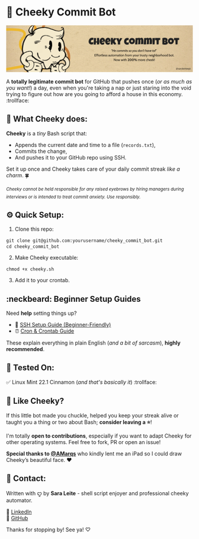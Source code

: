 # 🤖 Cheeky Commit Bot

![Banner with the text "Cheeky Commit Bot"](/images/cheeky-banner.png)

A **totally legitimate commit bot** for GitHub that pushes once (_or as much as you want!_) a day, even when you're taking a nap or just staring into the void trying to figure out how are you going to afford a house in this economy. :trollface:

## 🔧 What Cheeky does:

**Cheeky** is a _tiny_ Bash script that:

- Appends the current date and time to a file (`records.txt`),
- Commits the change,
- And pushes it to your GitHub repo using SSH.

Set it up once and Cheeky takes care of your daily commit streak _like a charm_. 🍀

<sub>_Cheeky cannot be held responsible for any raised eyebrows by hiring managers during interviews or is intended to treat commit anxiety. Use responsibly._</sub>

## ⚙️ Quick Setup:

1. Clone this repo:

```
git clone git@github.com:yourusername/cheeky_commit_bot.git
cd cheeky_commit_bot
```

2. Make Cheeky executable:

```
chmod +x cheeky.sh
```

3. Add it to your crontab.

## :neckbeard: Beginner Setup Guides

Need **help** setting things up?

- 🔐 [SSH Setup Guide (Beginner-Friendly)](/docs/SSH-setup-guide.md)
- ⏰ [Cron & Crontab Guide](/docs/cron-setup-guide.md)

These explain everything in plain English (_and a bit of sarcasm_), **highly recommended**.

## 🧪 Tested On:

✅ Linux Mint 22.1 Cinnamon (_and that's basically it_) :trollface:

## 🌟 Like Cheeky?

If this little bot made you chuckle, helped you keep your streak alive or taught you a thing or two about Bash; **consider leaving a ⭐️**!

I'm totally **open to contributions**, especially if you want to adapt Cheeky for other operating systems. Feel free to fork, PR or open an issue!

**Special thanks to [@AMarqs](https://github.com/AMarqs)** who kindly lent me an iPad so I could draw Cheeky’s beautiful face. ❤️

## 💌 Contact:

Written with ꨄ︎ by **Sara Leite** - shell script enjoyer and professional cheeky automator.

🔗 [LinkedIn](https://www.linkedin.com/in/saraleitexyz)  
🐙 [GitHub](https://github.com/saraleitexyz)

Thanks for stopping by! See ya! ♡
